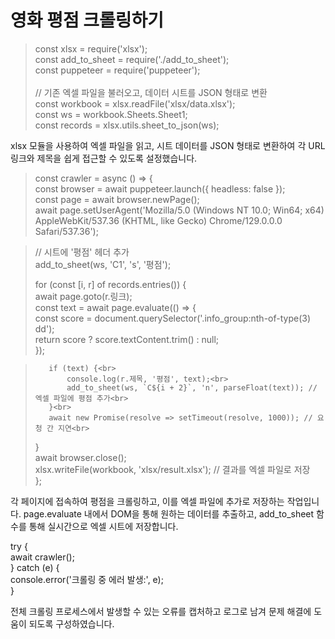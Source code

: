 # 영화 평점 크롤링하기

> const xlsx = require('xlsx'); <br>
> const add_to_sheet = require('./add_to_sheet');<br>
> const puppeteer = require('puppeteer');<br>
><br>
> // 기존 엑셀 파일을 불러오고, 데이터 시트를 JSON 형태로 변환<br>
>  const workbook = xlsx.readFile('xlsx/data.xlsx');<br>
> const ws = workbook.Sheets.Sheet1;<br>
> const records = xlsx.utils.sheet_to_json(ws);<br>

xlsx 모듈을 사용하여 엑셀 파일을 읽고, 시트 데이터를 JSON 형태로 변환하여 각 URL 링크와 제목을 쉽게 접근할 수 있도록 설정했습니다. <br>

> const crawler = async () => {<br>
>    const browser = await puppeteer.launch({ headless: false });<br>
>    const page = await browser.newPage();<br>
>    await page.setUserAgent('Mozilla/5.0 (Windows NT 10.0; Win64; x64) AppleWebKit/537.36 (KHTML, like Gecko) Chrome/129.0.0.0 Safari/537.36');<br>

>    // 시트에 '평점' 헤더 추가<br>
>    add_to_sheet(ws, 'C1', 's', '평점');<br>
>
>    for (const [i, r] of records.entries()) {<br>
>        await page.goto(r.링크);<br>
>        const text = await page.evaluate(() => {<br>
>            const score = document.querySelector('.info_group:nth-of-type(3) dd');<br>
>            return score ? score.textContent.trim() : null;<br>
>        });<br>

>        if (text) {<br>
>            console.log(r.제목, '평점', text);<br>
>            add_to_sheet(ws, `C${i + 2}`, 'n', parseFloat(text)); // 엑셀 파일에 평점 추가<br>
>        }<br>
>        await new Promise(resolve => setTimeout(resolve, 1000)); // 요청 간 지연<br>
>    }<br>
>    await browser.close();<br>
>    xlsx.writeFile(workbook, 'xlsx/result.xlsx'); // 결과를 엑셀 파일로 저장<br>
> };<br>


각 페이지에 접속하여 평점을 크롤링하고, 이를 엑셀 파일에 추가로 저장하는 작업입니다. page.evaluate 내에서 DOM을 통해 원하는 데이터를 추출하고, add_to_sheet 함수를 통해 실시간으로 엑셀 시트에 저장합니다. <br>


 try {<br>
    await crawler();<br>
} catch (e) {<br>
    console.error('크롤링 중 에러 발생:', e);<br>
}<br>


전체 크롤링 프로세스에서 발생할 수 있는 오류를 캡처하고 로그로 남겨 문제 해결에 도움이 되도록 구성하였습니다.
